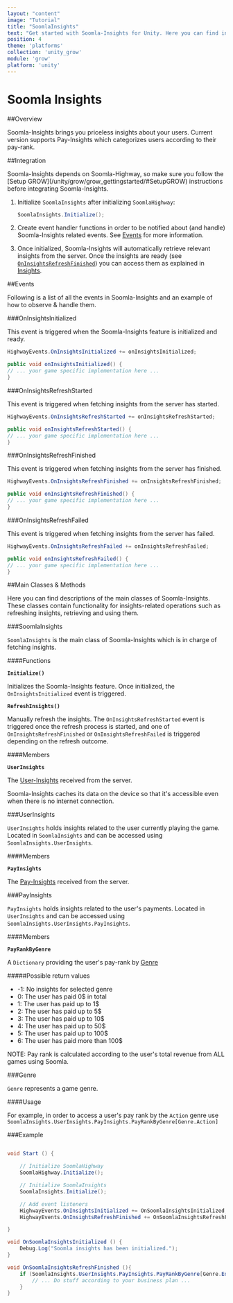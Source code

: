 ```yaml
---
layout: "content"
image: "Tutorial"
title: "SoomlaInsights"
text: "Get started with Soomla-Insights for Unity. Here you can find initialization instructions, event handling and usage examples."
position: 4
theme: 'platforms'
collection: 'unity_grow'
module: 'grow'
platform: 'unity'
---
```


# Soomla Insights

##Overview

Soomla-Insights brings you priceless insights about your users. Current version supports Pay-Insights which categorizes users according to their pay-rank.

##Integration

<div class="info-box">Soomla-Insights depends on Soomla-Highway, so make sure you follow the [Setup GROW](/unity/grow/grow_gettingstarted/#SetupGROW) instructions before integrating Soomla-Insights.</div>

1. Initialize `SoomlaInsights` after initializing `SoomlaHighway`:

    ``` cs
    SoomlaInsights.Initialize();
    ```

2. Create event handler functions in order to be notified about (and handle) Soomla-Insights related events. See [Events](/unity/grow/grow_insights/#Events) for more information.

3. Once initialized, Soomla-Insights will automatically retrieve relevant insights from the server. Once the insights are ready (see [`OnInsightsRefreshFinished`](/unity/grow/grow_insights/#OnInsightsRefreshFinished)) you can access them as explained in [Insights](/unity/grow/grow_insights/#Insights).

##Events

Following is a list of all the events in Soomla-Insights and an example of how to observe & handle them.

###OnInsightsInitialized

This event is triggered when the Soomla-Insights feature is initialized and ready.

``` cs
HighwayEvents.OnInsightsInitialized += onInsightsInitialized;

public void onInsightsInitialized() {
// ... your game specific implementation here ...
}
```

###OnInsightsRefreshStarted

This event is triggered when fetching insights from the server has started.

``` cs
HighwayEvents.OnInsightsRefreshStarted += onInsightsRefreshStarted;

public void onInsightsRefreshStarted() {
// ... your game specific implementation here ...
}
```

###OnInsightsRefreshFinished

This event is triggered when fetching insights from the server has finished.

``` cs
HighwayEvents.OnInsightsRefreshFinished += onInsightsRefreshFinished;

public void onInsightsRefreshFinished() {
// ... your game specific implementation here ...
}
```

###OnInsightsRefreshFailed

This event is triggered when fetching insights from the server has failed.

``` cs
HighwayEvents.OnInsightsRefreshFailed += onInsightsRefreshFailed;

public void onInsightsRefreshFailed() {
// ... your game specific implementation here ...
}
```

##Main Classes & Methods

Here you can find descriptions of the main classes of Soomla-Insights. These classes contain functionality for insights-related operations such as refreshing insights, retrieving and using them.

###SoomlaInsights

`SoomlaInsights` is the main class of Soomla-Insights which is in charge of fetching insights.

####Functions

**`Initialize()`**

Initializes the Soomla-Insights feature. Once initialized, the `OnInsightsInitialized` event is triggered.

**`RefreshInsights()`**

Manually refresh the insights. The `OnInsightsRefreshStarted` event is triggered once the refresh process is started, and one of `OnInsightsRefreshFinished` or `OnInsightsRefreshFailed` is triggered depending on the refresh outcome.

####Members

**`UserInsights`**

The [User-Insights](/unity/grow/grow_insights/#UserInsights) received from the server.

<div class="info-box">Soomla-Insights caches its data on the device so that it's accessible even when there is no internet connection.</div>

###UserInsights

`UserInsights` holds insights related to the user currently playing the game.
Located in `SoomlaInsights` and can be accessed using `SoomlaInsights.UserInsights`.

####Members

**`PayInsights`**

The [Pay-Insights](/unity/grow/grow_insights/#PayInsights) received from the server.

###PayInsights

`PayInsights` holds insights related to the user's payments.
Located in `UserInsights` and can be accessed using `SoomlaInsights.UserInsights.PayInsights`.

####Members

**`PayRankByGenre`**

A `Dictionary` providing the user's pay-rank by [Genre](/unity/grow/grow_insights/#Genre)

#####Possible return values

- -1: No insights for selected genre
- 0: The user has paid 0$ in total
- 1: The user has paid up to 1$
- 2: The user has paid up to 5$
- 3: The user has paid up to 10$
- 4: The user has paid up to 50$
- 5: The user has paid up to 100$
- 6: The user has paid more than 100$

<div class="info-box">NOTE: Pay rank is calculated according to the user's total revenue from ALL games using Soomla.</div>

###Genre

`Genre` represents a game genre.

####Usage

For example, in order to access a user's pay rank by the `Action` genre use `SoomlaInsights.UserInsights.PayInsights.PayRankByGenre[Genre.Action]`

###Example

``` cs

void Start () {

    // Initialize SoomlaHighway
    SoomlaHighway.Initialize();

    // Initialize SoomlaInsights
    SoomlaInsights.Initialize();

    // Add event listeners
    HighwayEvents.OnInsightsInitialized += OnSoomlaInsightsInitialized;
    HighwayEvents.OnInsightsRefreshFinished += OnSoomlaInsightsRefreshFinished;

}

void OnSoomlaInsightsInitialized () {
    Debug.Log("Soomla insights has been initialized.");
}

void OnSoomlaInsightsRefreshFinished (){
    if (SoomlaInsights.UserInsights.PayInsights.PayRankByGenre[Genre.Educational] > 3) {
        // ... Do stuff according to your business plan ...
    }
}


```

